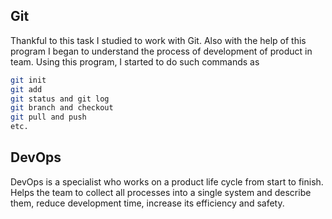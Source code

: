 ## Git
Thankful to this task I studied to work with Git. Also with the help of this program I began to understand the process of development of product in team. 
Using this program, I started to do such commands as
```sh
git init
git add
git status and git log
git branch and checkout
git pull and push
etc.
```
## DevOps
DevOps is a specialist who works on a product life cycle from start to finish.
Helps the team to collect all processes into a single system and describe them, reduce development time, increase its efficiency and safety.
